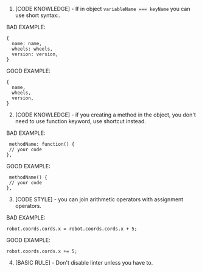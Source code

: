 1. [CODE KNOWLEDGE] - If in object `variableName === keyName` you can use short syntax:.

BAD EXAMPLE:
```
{
  name: name,
  wheels: wheels,
  version: version,
}
```

GOOD EXAMPLE:
```
{
  name,
  wheels,
  version,
}
```

2. [CODE KNOWLEDGE] - if you creating a method in the object, you don't need to use function keyword, use shortcut instead.


BAD EXAMPLE:
```
 methodName: function() {
 // your code
},
```

GOOD EXAMPLE:
```
 methodName() {
 // your code
},
```

3. [CODE STYLE] - you can join arithmetic operators with assignment operators.

BAD EXAMPLE:
```
robot.coords.cords.x = robot.coords.cords.x + 5;
```

GOOD EXAMPLE:
```
robot.coords.cords.x += 5;
```

4. [BASIC RULE] - Don't disable linter unless you have to.

